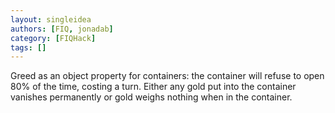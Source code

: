```yaml
---
layout: singleidea
authors: [FIQ, jonadab]
category: [FIQHack]
tags: []
---
```

Greed as an object property for containers: the container will refuse to open 80% of the time, costing a turn. Either any gold put into the container vanishes permanently or gold weighs nothing when in the container.
